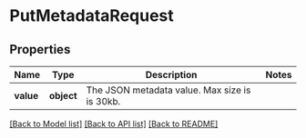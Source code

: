 # PutMetadataRequest

## Properties
Name | Type | Description | Notes
------------ | ------------- | ------------- | -------------
**value** | **object** | The JSON metadata value.  Max size is is 30kb. | 

[[Back to Model list]](../../README.md#documentation-for-models) [[Back to API list]](../../README.md#documentation-for-api-endpoints) [[Back to README]](../../README.md)

